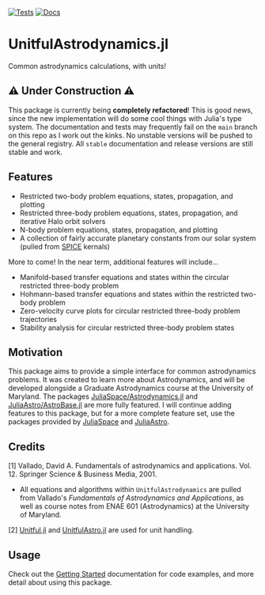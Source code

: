 [![Tests](https://github.com/cadojo/UnitfulAstrodynamics.jl/workflows/Tests/badge.svg)](https://github.com/cadojo/UnitfulAstrodynamics.jl/actions?query=workflow%3ATests)
[![Docs](https://github.com/cadojo/UnitfulAstrodynamics.jl/workflows/Documentation/badge.svg)](https://cadojo.github.io/UnitfulAstrodynamics.jl/stable)

# UnitfulAstrodynamics.jl
Common astrodynamics calculations, with units!

## ⚠️ Under Construction ⚠️
This package is currently being __completely refactored__! This is good news, 
since the new implementation will do some cool things with Julia's type system.
The documentation and tests may frequently fail on the `main` branch on
this repo as I work out the kinks. No unstable versions will be pushed 
to the general registry. All `stable` documentation and release versions
are still stable and work.

## Features
* Restricted two-body problem equations, states, propagation, and plotting
* Restricted three-body problem equations, states, propagation, and iterative Halo orbit solvers
* N-body problem equations, states, propagation, and plotting
* A collection of fairly accurate planetary constants from our solar system (pulled from [SPICE](https://naif.jpl.nasa.gov/pub/naif/generic_kernels/) kernals)

More to come! In the near term, additional features will include...
* Manifold-based transfer equations and states within the circular restricted three-body problem
* Hohmann-based transfer equations and states within the restricted two-body problem
* Zero-velocity curve plots for circular restricted three-body problem trajectories
* Stability analysis for circular restricted three-body problem states

## Motivation 

This package aims to provide a simple interface for common astrodynamics problems. It was created to learn more about Astrodynamics, and will be developed alongside a Graduate Astrodynamics course at the University of Maryland. The packages [JuliaSpace/Astrodynamics.jl](https://github.com/JuliaSpace/Astrodynamics.jl) and [JuliaAstro/AstroBase.jl](https://github.com/JuliaAstro/AstroBase.jl) are more fully featured. I will continue adding features to this package, but for a more complete feature set, use the packages provided by [JuliaSpace](https://github.com/JuliaSpace) and [JuliaAstro](https://github.com/JuliaAstro).

## Credits

\[1\] Vallado, David A. Fundamentals of astrodynamics and applications. Vol. 12. Springer Science & Business Media, 2001.
* All equations and algorithms within `UnitfulAstrodynamics` are pulled from Vallado's _Fundamentals of Astrodynamics and Applications_, as well as course notes from ENAE 601 (Astrodynamics) at the University of Maryland.

\[2\] [Unitful.jl](https://github.com/PainterQubits/Unitful.jl) and [UnitfulAstro.jl](https://github.com/JuliaAstro/UnitfulAstro.jl) are used for unit handling.

## Usage

Check out the [Getting Started](https://cadojo.github.io/UnitfulAstrodynamics.jl/stable/Overview/getting-started/#Getting-Started) documentation for code examples, and more detail about using this package. 
